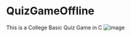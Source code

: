 # QuizGameOffline
This is a College Basic Quiz Game in C
![image](https://user-images.githubusercontent.com/72904070/129754815-ae455ed8-39d7-4ee1-8063-6e9089152a84.png)
